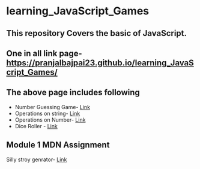 # learning_JavaScript_Games

## This repository Covers the basic of JavaScript.

## One in all link page- https://pranjalbajpai23.github.io/learning_JavaScript_Games/

## The above page includes following 
- Number Guessing Game- [Link](guessTheNumber.html)
- Operations on string- [Link](string.html)
- Operations on Number- [Link](number.html)
- Dice Roller - [Link](dicee.html)

## Module 1 MDN Assignment 
Silly stroy genrator- [Link](sillyStoryGenrator.html)

